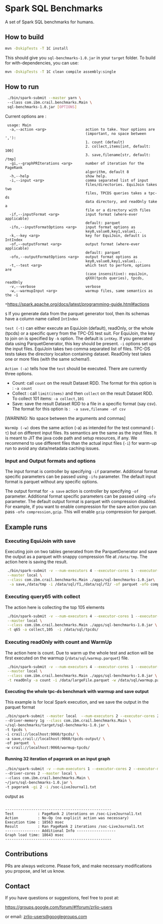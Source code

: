 # Spark SQL Benchmarks
A set of Spark SQL benchmarks for humans. 

## How to build 
```bash
mvn -DskipTests -T 1C install
```
This should give you `sql-benchmarks-1.0.jar` in your `target` folder.
To build for with-dependencies, you can use: 
```bash
mvn -DskipTests -T 1C clean compile assembly:single
```

## How to run
 
 ```bash
  ./bin/spark-submit --master yarn \ 
  --class com.ibm.crail.benchmarks.Main \ 
  sql-benchmarks-1.0.jar [OPTIONS]
 ```
 
 Current options are :  
 ```
  usage: Main
   -a,--action <arg>                  action to take. Your options are
                                      (important, no space between ','):
                                      1. count (default)
                                      2. collect,items[int, default: 100]
                                      3. save,filename[str, default: /tmp]
   -gi,--graphPRIterations <arg>      number of iteration for the PageRank
                                      algorithm, default 8
   -h,--help                          show help.
   -i,--input <arg>                   comma separated list of input
                                      files/directories. EquiJoin takes two
                                      files, TPCDS queries takes a tpc-ds
                                      data directory, and readOnly take a
                                      file or a directory with files
   -if,--inputFormat <arg>            input format (where-ever applicable)
                                      default: parquet
   -ifo,--inputFormatOptions <arg>    input format options as
                                      key0,value0,key1,value1...
   -k,--key <arg>                     key for EquiJoin, default is IntIndex
   -of,--outputFormat <arg>           output format (where-ever applicable)
                                      default: parquet
   -ofo,--outputFormatOptions <arg>   output format options as
                                      key0,value0,key1,value1...
   -t,--test <arg>                    which test to perform, options are
                                      (case insensitive): equiJoin,
                                      qXXX(tpcds queries), tpcds, readOnly
   -v,--verbose                       verbose
   -w,--warmupInput <arg>             warmup files, same semantics as the -i
```

 `*`https://spark.apache.org/docs/latest/programming-guide.html#actions
 
 `$` If you generate data from the parquet generator tool, then its schemas have a column name called `IntIndex` 
   
`test (-t)` can either execute an EquiJoin (default), readOnly, or the whole (tpcds) or a specific query from the 
TPC-DS test suit. For EquiJoin, the key to join on is specified by `-k` option. The default is `intKey`. If you 
generated data using ParquetGenerator, this key should be present. `-i` options set ups the input files. EquiJoin 
takes two comma separated list of files. TPC-DS tests takes the directory locaiton containing dataset. 
ReadOnly test takes one or more files (with the same schema!). 

`Action (-a)` tells how the `test` should be executed. There are currently three options.  
   * Count: call `count` on the result Dataset RDD. The format for this option is : `-a count`
   * Collect : call `limit(items)` and then `collect` on the result Dataset RDD. To collect 101 items: 
    `-a collect,101`
   * Save: save the result Dataset RDD to a file in a specific format (say csv). The format for this option is : 
   ` -a save,filename -of csv`  

[WARNING: No space between the arguments and commas]

`WarmUp (-w)` does the same action (-a) as intended for the test command (`-t`) but on different input files. Its
semantics are the same as the input files. It is meant to JIT the java code path and setup resources, if any. We 
recommend to use different files than the actual input files (`-i`) for warm-up run to avoid any data/metadata caching 
issues. 

### Input and Output formats and options 

The input format is controller by specifying `-if` parameter. Additional format specific parameters can be passed using
`-ifo` parameter. The default input format is parquet without any specific options.  

The output format for `-a save` action is controller by specifying `-of` parameter. Additional format specific 
parameters can be passed using `-ofo` parameter. The default output format is parquet with compression disabled. 
For example, if you want to enable compression for the save action you can pass `-ofo compression,gzip`. This 
 will enable `gzip` compression for parquet. 
 
## Example runs 

### Executing EquiJoin with save
Executing join on two tables generated from the ParquetGenerator and save the output as a parquet with snappy compression
file at `/data/tmp`. The action here is saving the result.
```bash
 ./bin/spark-submit -v --num-executors 4 --executor-cores 1 --executor-memory 1G --driver-memory 4G \
 --master local \
 --class com.ibm.crail.benchmarks.Main ./apps/sql-benchmarks-1.0.jar\
  -a save,/data/tmp -i /data/sql/f1,/data/sql/f2/ -of parquet -ofo compression,snappy  
``` 
### Executing query65 with collect
The action here is collecting the top 105 elements  
```bash
 ./bin/spark-submit -v --num-executors 4 --executor-cores 1 --executor-memory 1G --driver-memory 4G \
 --master local \
 --class com.ibm.crail.benchmarks.Main ./apps/sql-benchmarks-1.0.jar \
 -t q65 -a collect,105  -i /data/sql/tpcds/
```
### Executing readOnly with count and WarmUp
 The action here is count. 
 Due to warm up the whole test and action will be first executed on the warmup (`/data/sql/warmup.parquet`) file.  
```bash
 ./bin/spark-submit -v --num-executors 4 --executor-cores 1 --executor-memory 1G --driver-memory 4G \
 --master local \
 --class com.ibm.crail.benchmarks.Main ./apps/sql-benchmarks-1.0.jar \
 -t readOnly -a count -i /data/largeFile.parquet -w /data/sql/warmup.parquet
```
#### Executing the whole tpc-ds benchmark with warmup and save output
 This example is for local Spark execution, and we save the output in the parquet format
```bash
./bin/spark-submit --master local  --num-executors 2 --executor-cores 2 --executor-memory 1g \
--driver-memory 1g --class com.ibm.crail.benchmarks.Main \
~/sql-benchmarks/target/sql-benchmarks-1.0.jar \
-t tpcds \
-i crail://localhost:9060/tpcds/ \
-a save,crail://localhost:9060/tpcds-output/ \
-of parquet  \
-w crail://localhost:9060/warmup-tpcds/
```

#### Running 32 iteration of pagerank on an input graph 
```bash
./bin/spark-submit -v --num-executors 1 --executor-cores 2 --executor-memory 1g --driver-memory 1g \
--driver-cores 2 --master local \
--class com.ibm.crail.benchmarks.Main \
~/jars/sql-benchmarks-1.0.jar \
-t pagerank -gi 2 -i /soc-LiveJournal1.txt
```

output as 

```

-------------------------------------------------
Test           : PageRank 2 iterations on /soc-LiveJournal1.txt
Action         : No-Op (no explicit action was necessary)
Execution time : 18563 msec
Result         : Ran PageRank 2 iterations /soc-LiveJournal1.txt
---------------- Additional Info ------------------
Graph load time: 18643 msec
-------------------------------------------------
```

## Contributions

PRs are always welcome. Please fork, and make necessary modifications 
you propose, and let us know. 

## Contact 

If you have questions or suggestions, feel free to post at:

https://groups.google.com/forum/#!forum/zrlio-users

or email: zrlio-users@googlegroups.com